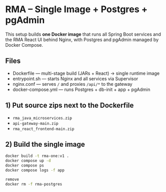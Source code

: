 # RMA – Single Image + Postgres + pgAdmin

This setup builds **one Docker image** that runs all Spring Boot services and the RMA React UI behind Nginx, with Postgres and pgAdmin managed by Docker Compose.

## Files
- Dockerfile — multi-stage build (JARs + React) → single runtime image
- entrypoint.sh — starts Nginx and all services via Supervisor
- nginx.conf — serves `/` and proxies `/api/*` to the gateway
- docker-compose.yml — runs Postgres + db-init + app + pgAdmin

## 1) Put source zips next to the Dockerfile
- `rma_java_microservices.zip`
- `api-gateway-main.zip`
- `rma_react_frontend-main.zip`

## 2) Build the single image
```bash
docker build -t rma-one:v1 .
docker compose up -d
docker compose ps
docker compose logs -f app

remove 
docker rm -f rma-postgres


